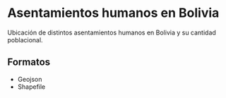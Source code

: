 # Asentamientos humanos en Bolivia

Ubicación de distintos asentamientos humanos en Bolivia y su cantidad poblacional.

## Formatos
- Geojson
- Shapefile